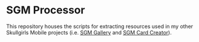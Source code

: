 # SGM Processor

This repository houses the scripts for extracting resources used in my other Skullgirls Mobile projects (i.e. [SGM Gallery](https://github.com/Krazete/sgm) and [SGM Card Creator](https://github.com/Krazete/sgmcard)).
